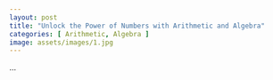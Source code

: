 ```yaml
---
layout: post
title: "Unlock the Power of Numbers with Arithmetic and Algebra"
categories: [ Arithmetic, Algebra ]
image: assets/images/1.jpg
---
```

...
